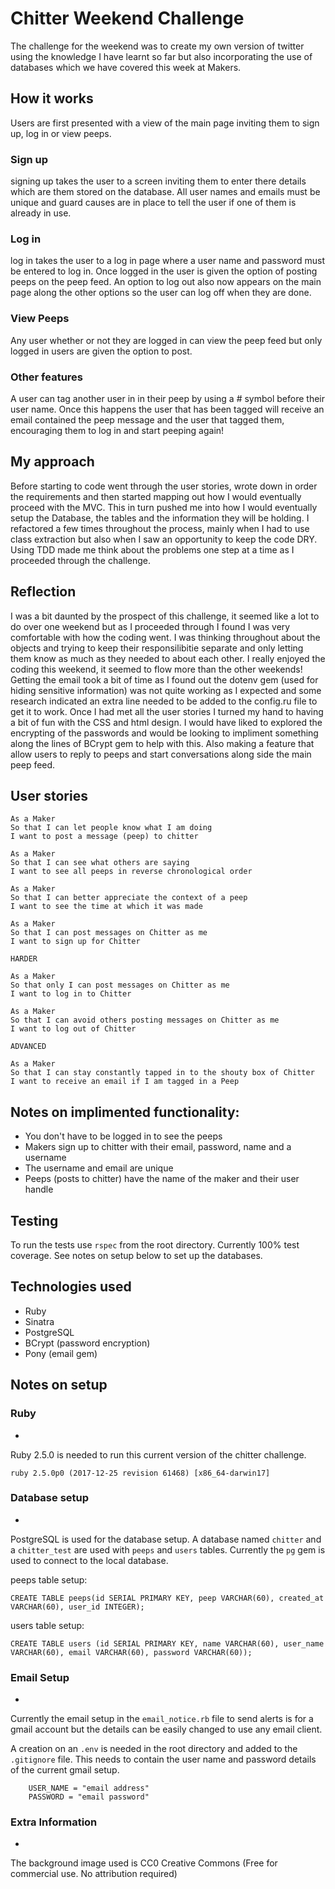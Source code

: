 Chitter Weekend Challenge
============

The challenge for the weekend was to create my own version of twitter using the knowledge I have learnt so far but also incorporating the use of databases which we have covered this week at Makers.

## How it works
Users are first presented with a view of the main page inviting them to sign up, log in or view peeps.

### Sign up
signing up takes the user to a screen inviting them to enter there details which are them stored on the database. All user names and emails must be unique and guard causes are in place to tell the user if one of them is already in use.

### Log in
log in takes the user to a log in page where a user name and password must be entered to log in. Once logged in the user is given the option of posting peeps on the peep feed. An option to log out also now appears on the main page along the other options so the user can log off when they are done.

### View Peeps
Any user whether or not they are logged in can view the peep feed but only logged in users are given the option to post.

### Other features
A user can tag another user in in their peep by using a # symbol before their user name. Once this happens the user that has been tagged will receive an email contained the peep message and the user that tagged them, encouraging them to log in and start peeping again!

## My approach
Before starting to code went through the user stories, wrote down in order the requirements and then started mapping out how I would eventually proceed with the MVC. This in turn pushed me into how I would eventually setup the Database, the tables and the information they will be holding. I refactored a few times throughout the process, mainly when I had to use class extraction but also when I saw an opportunity to keep the code DRY. Using TDD made me think about the problems one step at a time as I proceeded through the challenge.

## Reflection
I was a bit daunted by the prospect of this challenge, it seemed like a lot to do over one weekend but as I proceeded through I found I was very comfortable with how the coding went. I was thinking throughout about the objects and trying to keep their responsilibitie separate and only letting them know as much as they needed to about each other. I really enjoyed the coding this weekend, it seemed to flow more than the other weekends! Getting the email took a bit of time as I found out the dotenv gem (used for hiding sensitive information) was not quite working as I expected and some research indicated an extra line needed to be added to the config.ru file to get it to work. Once I had met all the user stories I turned my hand to having a bit of fun with the CSS and html design. I would have liked to explored the encrypting of the passwords and would be looking to impliment something along the lines of BCrypt gem to help with this. Also making a feature that allow users to reply to peeps and start conversations along side the main peep feed.

## User stories
```
As a Maker
So that I can let people know what I am doing  
I want to post a message (peep) to chitter

As a Maker
So that I can see what others are saying  
I want to see all peeps in reverse chronological order

As a Maker
So that I can better appreciate the context of a peep
I want to see the time at which it was made

As a Maker
So that I can post messages on Chitter as me
I want to sign up for Chitter

HARDER

As a Maker
So that only I can post messages on Chitter as me
I want to log in to Chitter

As a Maker
So that I can avoid others posting messages on Chitter as me
I want to log out of Chitter

ADVANCED

As a Maker
So that I can stay constantly tapped in to the shouty box of Chitter
I want to receive an email if I am tagged in a Peep
```

Notes on implimented functionality:
------

* You don't have to be logged in to see the peeps
* Makers sign up to chitter with their email, password, name and a username
* The username and email are unique
* Peeps (posts to chitter) have the name of the maker and their user handle

## Testing
To run the tests use `rspec` from the root directory.
Currently 100% test coverage. See notes on setup below to set up the databases.

## Technologies used
- Ruby
- Sinatra
- PostgreSQL
- BCrypt (password encryption)
- Pony (email gem)

## Notes on setup
### Ruby
-
Ruby 2.5.0 is needed to run this current version of the chitter challenge.

`ruby 2.5.0p0 (2017-12-25 revision 61468) [x86_64-darwin17]`


### Database setup
-
PostgreSQL is used for the database setup. A database named `chitter` and a `chitter_test` are used with `peeps` and `users` tables. Currently the `pg` gem is used to connect to the local database.

peeps table setup:

`CREATE TABLE peeps(id SERIAL PRIMARY KEY, peep
VARCHAR(60), created_at VARCHAR(60), user_id INTEGER);`

users table setup:

`CREATE TABLE users (id SERIAL PRIMARY KEY, name VARCHAR(60), user_name VARCHAR(60), email VARCHAR(60), password VARCHAR(60));`


### Email Setup
-
Currently the email setup in the `email_notice.rb` file to send alerts is for a gmail account but the details can be easily changed to use any email client.

A creation on an `.env` is needed in the root directory and added to the `.gitignore` file. This needs to contain the user name and password details of the current gmail setup.

		USER_NAME = "email address"
		PASSWORD = "email password"

### Extra Information
-

The background image used is CC0 Creative Commons (Free for commercial use. No attribution required)		
